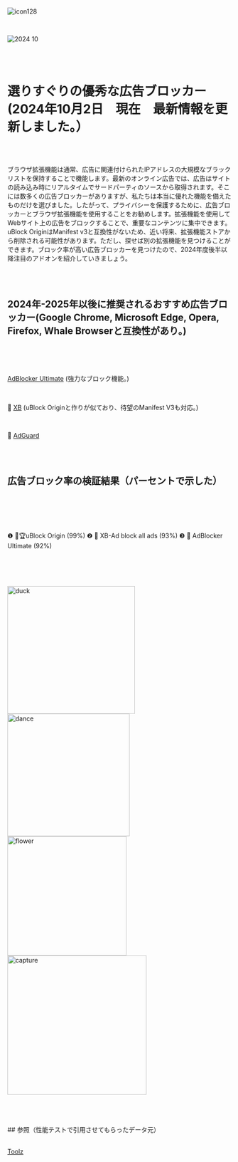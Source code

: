 <br>

![icon128](https://github.com/user-attachments/assets/7c3acda9-8ffd-4913-a061-ec97ee509225)

<br>

![2024 10](https://github.com/user-attachments/assets/147bdba0-6d83-4ea0-bd3e-04fea4544c8c)

<br>

<br>

# 選りすぐりの優秀な広告ブロッカー(2024年10月2日　現在　最新情報を更新しました。）

<br>

<br>

ブラウザ拡張機能は通常、広告に関連付けられたIPアドレスの大規模なブラックリストを保持することで機能します。最新のオンライン広告では、広告はサイトの読み込み時にリアルタイムでサードパーティのソースから取得されます。そこには数多くの広告ブロッカーがありますが、私たちは本当に優れた機能を備えたものだけを選びました。したがって、プライバシーを保護するために、広告ブロッカーとブラウザ拡張機能を使用することをお勧めします。拡張機能を使用してWebサイト上の広告をブロックすることで、重要なコンテンツに集中できます。uBlock OriginはManifest v3と互換性がないため、近い将来、拡張機能ストアから削除される可能性があります。ただし、探せば別の拡張機能を見つけることができます。ブロック率が高い広告ブロッカーを見つけたので、2024年度後半以降注目のアドオンを紹介していきましょう。

<br>

<br>

## 2024年-2025年以後に推奨されるおすすめ広告ブロッカー(Google Chrome, Microsoft Edge, Opera, Firefox, Whale Browserと互換性があり。)

<br>

<br>

<br>

[AdBlocker Ultimate](https://chromewebstore.google.com/detail/adblocker-ultimate/ohahllgiabjaoigichmmfljhkcfikeof) (強力なブロック機能。)

<br>

🥉 [XB](https://chromewebstore.google.com/detail/xb-block-all-ads/hefagnpnacabcobofkfodcoiilmjbpkh) (uBlock Originと作りが似ており、待望のManifest V3も対応。)

<br>

🔰 [AdGuard](https://chromewebstore.google.com/detail/adguard-%E5%BA%83%E5%91%8A%E3%83%96%E3%83%AD%E3%83%83%E3%82%AB%E3%83%BC/bgnkhhnnamicmpeenaelnjfhikgbkllg)

<br>

<br>

## 広告ブロック率の検証結果（パーセントで示した）

<br>
<br>
<br>
<br>
 
 ❶  🥇🏆uBlock Origin  (99%)
 ❷  🥈 XB-Ad block all ads  (93%)
 ❸  🥉 AdBlocker Ultimate (92%)
  
<br>
<br>
<br>
<br>


<img width="287" alt="duck" src="https://github.com/user-attachments/assets/15d1a3bd-3b67-4b8e-bd7a-2a1919f9deed">
<img width="275" alt="dance" src="https://github.com/user-attachments/assets/fba2e199-17a0-47cf-9c81-89e050e59b78">
<img width="268" alt="flower" src="https://github.com/user-attachments/assets/870b64e8-ee2d-4bce-925c-f1a113fb31fd">
<img width="313" alt="capture" src="https://github.com/user-attachments/assets/5428a800-82d2-468e-9f99-6ea9ce6eff37">


<br>

<br>

<br>

<br>

<br>
## 参照（性能テストで引用させてもらったデータ元）

<br>

<br>

[Toolz](https://d3ward.github.io/toolz/adblock)

<br>

<br>



 

 

 


 




